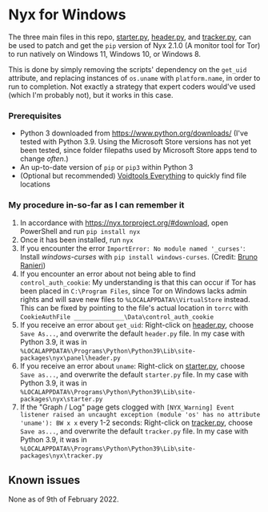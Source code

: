 # Nyx for Windows

The three main files in this repo, [starter.py](https://raw.githubusercontent.com/DandelionSprout/NyxForWindows/main/starter.py), [header.py](https://raw.githubusercontent.com/DandelionSprout/NyxForWindows/main/header.py), and [tracker.py](https://raw.githubusercontent.com/DandelionSprout/NyxForWindows/main/tracker.py), can be used to patch and get the `pip` version of Nyx 2.1.0 (A monitor tool for Tor) to run natively on Windows 11, Windows 10, or Windows 8.

This is done by simply removing the scripts' dependency on the `get_uid` attribute, and replacing instances of `os.uname` with `platform.name`, in order to run to completion. Not exactly a strategy that expert coders would've used (which I'm probably not), but it works in this case.

### Prerequisites

* Python 3 downloaded from https://www.python.org/downloads/ (I've tested with Python 3.9. Using the Microsoft Store versions has not yet been tested, since folder filepaths used by Microsoft Store apps tend to change *often*.)
* An up-to-date version of `pip` or `pip3` within Python 3
* (Optional but recommended) [Voidtools Everything](https://www.voidtools.com/) to quickly find file locations

### My procedure in-so-far as I can remember it

1) In accordance with https://nyx.torproject.org/#download, open PowerShell and run `pip install nyx`
2) Once it has been installed, run `nyx`
3) If you encounter the error `ImportError: No module named '_curses'`: Install *windows-curses* with `pip install windows-curses`. (Credit: [Bruno Ranieri](https://stackoverflow.com/questions/35850362/importerror-no-module-named-curses-when-trying-to-import-blessings))
4) If you encounter an error about not being able to find `control_auth_cookie`: My understanding is that this can occur if Tor has been placed in `C:\Program Files`, since Tor on Windows lacks admin rights and will save new files to `%LOCALAPPDATA%\VirtualStore` instead. This can be fixed by pointing to the file's actual location in `torrc` with `CookieAuthFile ______________\Data\control_auth_cookie`
5) If you receive an error about `get_uid`: Right-click on [header.py](https://raw.githubusercontent.com/DandelionSprout/NyxForWindows/main/header.py), choose `Save As...`, and overwrite the default `header.py` file. In my case with Python 3.9, it was in `%LOCALAPPDATA%\Programs\Python\Python39\Lib\site-packages\nyx\panel\header.py`
6) If you receive an error about `uname`: Right-click on [starter.py](https://raw.githubusercontent.com/DandelionSprout/NyxForWindows/main/starter.py), choose `Save as...`, and overwrite the default `starter.py` file. In my case with Python 3.9, it was in `%LOCALAPPDATA%\Programs\Python\Python39\Lib\site-packages\nyx\starter.py`
7) If the "Graph / Log" page gets clogged with `[NYX_Warning] Event listener raised an uncaught exception (module 'os' has no attribute 'uname'): BW x x` every 1-2 seconds: Right-click on [tracker.py](https://raw.githubusercontent.com/DandelionSprout/NyxForWindows/main/tracker.py), choose `Save as...`, and overwrite the default `tracker.py` file. In my case with Python 3.9, it was in `%LOCALAPPDATA%\Programs\Python\Python39\Lib\site-packages\nyx\tracker.py`

## Known issues

None as of 9th of February 2022.
